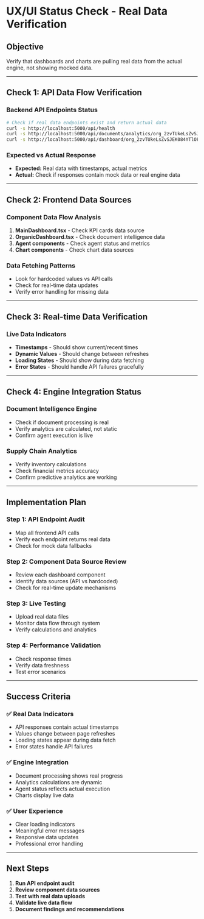 # UX/UI Status Check - Real Data Verification

## **Objective**
Verify that dashboards and charts are pulling real data from the actual engine, not showing mocked data.

---

## **Check 1: API Data Flow Verification**

### **Backend API Endpoints Status**
```bash
# Check if real data endpoints exist and return actual data
curl -s http://localhost:5000/api/health
curl -s http://localhost:5000/api/documents/analytics/org_2zvTUkeLsZvSJEK084YTlOFhBvD
curl -s http://localhost:5000/api/dashboard/org_2zvTUkeLsZvSJEK084YTlOFhBvD
```

### **Expected vs Actual Response**
- **Expected:** Real data with timestamps, actual metrics
- **Actual:** Check if responses contain mock data or real engine data

---

## **Check 2: Frontend Data Sources**

### **Component Data Flow Analysis**
1. **MainDashboard.tsx** - Check KPI cards data source
2. **OrganicDashboard.tsx** - Check document intelligence data
3. **Agent components** - Check agent status and metrics
4. **Chart components** - Check chart data sources

### **Data Fetching Patterns**
- Look for hardcoded values vs API calls
- Check for real-time data updates
- Verify error handling for missing data

---

## **Check 3: Real-time Data Verification**

### **Live Data Indicators**
- **Timestamps** - Should show current/recent times
- **Dynamic Values** - Should change between refreshes
- **Loading States** - Should show during data fetching
- **Error States** - Should handle API failures gracefully

---

## **Check 4: Engine Integration Status**

### **Document Intelligence Engine**
- Check if document processing is real
- Verify analytics are calculated, not static
- Confirm agent execution is live

### **Supply Chain Analytics**
- Verify inventory calculations
- Check financial metrics accuracy
- Confirm predictive analytics are working

---

## **Implementation Plan**

### **Step 1: API Endpoint Audit**
- Map all frontend API calls
- Verify each endpoint returns real data
- Check for mock data fallbacks

### **Step 2: Component Data Source Review**
- Review each dashboard component
- Identify data sources (API vs hardcoded)
- Check for real-time update mechanisms

### **Step 3: Live Testing**
- Upload real data files
- Monitor data flow through system
- Verify calculations and analytics

### **Step 4: Performance Validation**
- Check response times
- Verify data freshness
- Test error scenarios

---

## **Success Criteria**

### **✅ Real Data Indicators**
- API responses contain actual timestamps
- Values change between page refreshes
- Loading states appear during data fetch
- Error states handle API failures

### **✅ Engine Integration**
- Document processing shows real progress
- Analytics calculations are dynamic
- Agent status reflects actual execution
- Charts display live data

### **✅ User Experience**
- Clear loading indicators
- Meaningful error messages
- Responsive data updates
- Professional error handling

---

## **Next Steps**
1. **Run API endpoint audit**
2. **Review component data sources**
3. **Test with real data uploads**
4. **Validate live data flow**
5. **Document findings and recommendations** 